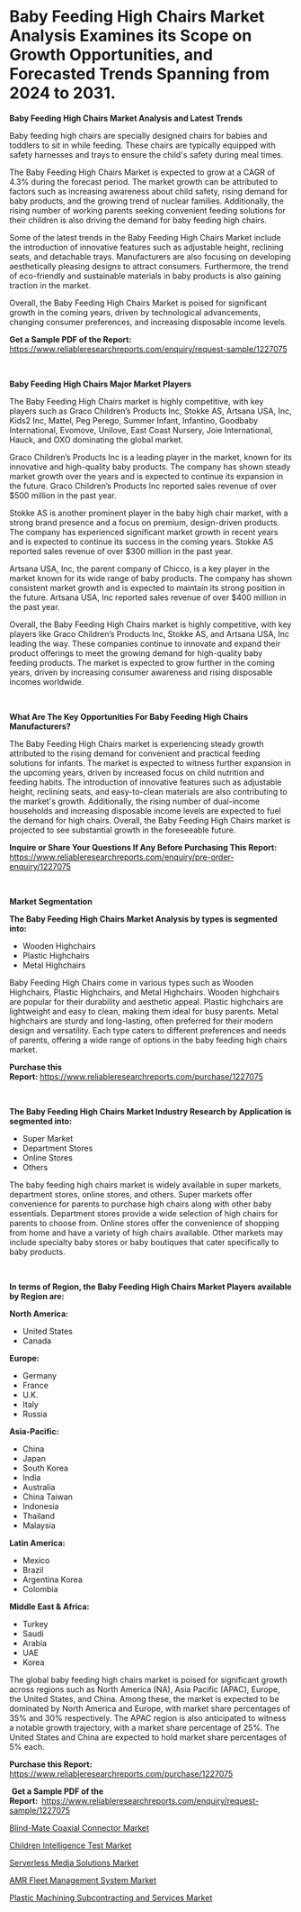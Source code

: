 <p><h1>Baby Feeding High Chairs Market Analysis Examines its Scope on Growth Opportunities, and Forecasted Trends Spanning from 2024 to 2031.</h1></p><p><strong>Baby Feeding High Chairs Market Analysis and Latest Trends</strong></p>
<p><p>Baby feeding high chairs are specially designed chairs for babies and toddlers to sit in while feeding. These chairs are typically equipped with safety harnesses and trays to ensure the child's safety during meal times.</p><p>The Baby Feeding High Chairs Market is expected to grow at a CAGR of 4.3% during the forecast period. The market growth can be attributed to factors such as increasing awareness about child safety, rising demand for baby products, and the growing trend of nuclear families. Additionally, the rising number of working parents seeking convenient feeding solutions for their children is also driving the demand for baby feeding high chairs.</p><p>Some of the latest trends in the Baby Feeding High Chairs Market include the introduction of innovative features such as adjustable height, reclining seats, and detachable trays. Manufacturers are also focusing on developing aesthetically pleasing designs to attract consumers. Furthermore, the trend of eco-friendly and sustainable materials in baby products is also gaining traction in the market.</p><p>Overall, the Baby Feeding High Chairs Market is poised for significant growth in the coming years, driven by technological advancements, changing consumer preferences, and increasing disposable income levels.</p></p>
<p><strong>Get a Sample PDF of the Report:&nbsp;</strong> <a href="https://www.reliableresearchreports.com/enquiry/request-sample/1227075">https://www.reliableresearchreports.com/enquiry/request-sample/1227075</a></p>
<p>&nbsp;</p>
<p><strong>Baby Feeding High Chairs Major Market Players</strong></p>
<p><p>The Baby Feeding High Chairs market is highly competitive, with key players such as Graco Children’s Products Inc, Stokke AS, Artsana USA, Inc, Kids2 Inc, Mattel, Peg Perego, Summer Infant, Infantino, Goodbaby International, Evomove, Unilove, East Coast Nursery, Joie International, Hauck, and OXO dominating the global market.</p><p>Graco Children’s Products Inc is a leading player in the market, known for its innovative and high-quality baby products. The company has shown steady market growth over the years and is expected to continue its expansion in the future. Graco Children’s Products Inc reported sales revenue of over $500 million in the past year.</p><p>Stokke AS is another prominent player in the baby high chair market, with a strong brand presence and a focus on premium, design-driven products. The company has experienced significant market growth in recent years and is expected to continue its success in the coming years. Stokke AS reported sales revenue of over $300 million in the past year.</p><p>Artsana USA, Inc, the parent company of Chicco, is a key player in the market known for its wide range of baby products. The company has shown consistent market growth and is expected to maintain its strong position in the future. Artsana USA, Inc reported sales revenue of over $400 million in the past year.</p><p>Overall, the Baby Feeding High Chairs market is highly competitive, with key players like Graco Children’s Products Inc, Stokke AS, and Artsana USA, Inc leading the way. These companies continue to innovate and expand their product offerings to meet the growing demand for high-quality baby feeding products. The market is expected to grow further in the coming years, driven by increasing consumer awareness and rising disposable incomes worldwide.</p></p>
<p>&nbsp;</p>
<p><strong>What Are The Key Opportunities For Baby Feeding High Chairs Manufacturers?</strong></p>
<p><p>The Baby Feeding High Chairs market is experiencing steady growth attributed to the rising demand for convenient and practical feeding solutions for infants. The market is expected to witness further expansion in the upcoming years, driven by increased focus on child nutrition and feeding habits. The introduction of innovative features such as adjustable height, reclining seats, and easy-to-clean materials are also contributing to the market's growth. Additionally, the rising number of dual-income households and increasing disposable income levels are expected to fuel the demand for high chairs. Overall, the Baby Feeding High Chairs market is projected to see substantial growth in the foreseeable future.</p></p>
<p><strong>Inquire or Share Your Questions If Any Before Purchasing This Report:</strong> <a href="https://www.reliableresearchreports.com/enquiry/pre-order-enquiry/1227075">https://www.reliableresearchreports.com/enquiry/pre-order-enquiry/1227075</a></p>
<p>&nbsp;</p>
<p><strong>Market Segmentation</strong></p>
<p><strong>The Baby Feeding High Chairs Market Analysis by types is segmented into:</strong></p>
<p><ul><li>Wooden Highchairs</li><li>Plastic Highchairs</li><li>Metal Highchairs</li></ul></p>
<p><p>Baby Feeding High Chairs come in various types such as Wooden Highchairs, Plastic Highchairs, and Metal Highchairs. Wooden highchairs are popular for their durability and aesthetic appeal. Plastic highchairs are lightweight and easy to clean, making them ideal for busy parents. Metal highchairs are sturdy and long-lasting, often preferred for their modern design and versatility. Each type caters to different preferences and needs of parents, offering a wide range of options in the baby feeding high chairs market.</p></p>
<p><strong>Purchase this Report:&nbsp;</strong><a href="https://www.reliableresearchreports.com/purchase/1227075">https://www.reliableresearchreports.com/purchase/1227075</a></p>
<p>&nbsp;</p>
<p><strong>The Baby Feeding High Chairs Market Industry Research by Application is segmented into:</strong></p>
<p><ul><li>Super Market</li><li>Department Stores</li><li>Online Stores</li><li>Others</li></ul></p>
<p><p>The baby feeding high chairs market is widely available in super markets, department stores, online stores, and others. Super markets offer convenience for parents to purchase high chairs along with other baby essentials. Department stores provide a wide selection of high chairs for parents to choose from. Online stores offer the convenience of shopping from home and have a variety of high chairs available. Other markets may include specialty baby stores or baby boutiques that cater specifically to baby products.</p></p>
<p>&nbsp;</p>
<p><strong>In terms of Region, the Baby Feeding High Chairs Market Players available by Region are:</strong></p>
<p>
    <p> <strong> North America: </strong>
        <ul>
            <li>United States</li>
            <li>Canada</li>
        </ul>
        </p> 
    <p> <strong> Europe: </strong>
        <ul>
            <li>Germany</li>
            <li>France</li>
            <li>U.K.</li>
            <li>Italy</li>
            <li>Russia</li>
        </ul>
        </p> 
    <p> <strong> Asia-Pacific: </strong>
        <ul>
            <li>China</li>
            <li>Japan</li>
            <li>South Korea</li>
            <li>India</li>
            <li>Australia</li>
            <li>China Taiwan</li>
            <li>Indonesia</li>
            <li>Thailand</li>
            <li>Malaysia</li>
        </ul>
        </p> 
    <p> <strong> Latin America: </strong>
        <ul>
            <li>Mexico</li>
            <li>Brazil</li>
            <li>Argentina Korea</li>
            <li>Colombia</li>
        </ul>
        </p> 
    <p> <strong> Middle East & Africa: </strong>
        <ul>
            <li>Turkey</li>
            <li>Saudi</li>
            <li>Arabia</li>
            <li>UAE</li>
            <li>Korea</li>
        </ul>
    </p>
    </p>
<p><p>The global baby feeding high chairs market is poised for significant growth across regions such as North America (NA), Asia Pacific (APAC), Europe, the United States, and China. Among these, the market is expected to be dominated by North America and Europe, with market share percentages of 35% and 30% respectively. The APAC region is also anticipated to witness a notable growth trajectory, with a market share percentage of 25%. The United States and China are expected to hold market share percentages of 5% each.</p></p>
<p><strong>Purchase this Report: </strong><a href="https://www.reliableresearchreports.com/purchase/1227075">https://www.reliableresearchreports.com/purchase/1227075</a></p>
<p>&nbsp;<strong>Get a Sample PDF of the Report:&nbsp;&nbsp;</strong><a href="https://www.reliableresearchreports.com/enquiry/request-sample/1227075">https://www.reliableresearchreports.com/enquiry/request-sample/1227075</a></p>
<p><strong></strong></p>
<p><p><a href="https://github.com/Sherrillcrooksxa8i18ucf2m/Market-Research-Report-List-1/blob/main/blind-mate-coaxial-connector-market.md">Blind-Mate Coaxial Connector Market</a></p><p><a href="https://medium.com/@serenaframi/children-intelligence-test-market-share-evolution-and-market-growth-trends-2024-2031-40e1df9a113e">Children Intelligence Test Market</a></p><p><a href="https://medium.com/@anilaxhafa2022/analyzing-serverless-media-solutions-market-global-industry-perspective-and-forecast-2024-to-68db63f9755b">Serverless Media Solutions Market</a></p><p><a href="https://medium.com/@anilaxhafa2022/amr-fleet-management-system-market-trends-and-market-analysis-forecasted-for-period-2024-2031-f23847759e7b">AMR Fleet Management System Market</a></p><p><a href="https://medium.com/@kathyfisher51/plastic-machining-subcontracting-and-services-market-comprehensive-assessment-by-type-63ea8d2c766a">Plastic Machining Subcontracting and Services Market</a></p></p>